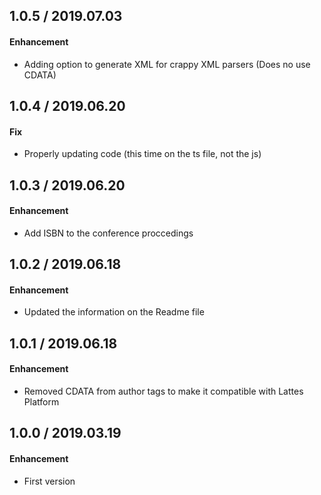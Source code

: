 ## 1.0.5 / 2019.07.03

#### Enhancement

- Adding option to generate XML for crappy XML parsers (Does no use CDATA)

## 1.0.4 / 2019.06.20

#### Fix

- Properly updating code (this time on the ts file, not the js)

## 1.0.3 / 2019.06.20

#### Enhancement

- Add ISBN to the conference proccedings

## 1.0.2 / 2019.06.18

#### Enhancement

- Updated the information on the Readme file

## 1.0.1 / 2019.06.18

#### Enhancement

- Removed CDATA from author tags to make it compatible with Lattes Platform

## 1.0.0 / 2019.03.19

#### Enhancement

- First version
